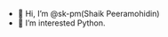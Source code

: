 - 👋 Hi, I’m @sk-pm(Shaik Peeramohidin)
- 👀 I’m interested Python.
<!---
sk-pm/sk-pm is a ✨ special ✨ repository because its `README.md` (this file) appears on your GitHub profile.
You can click the Preview link to take a look at your changes.
--->
